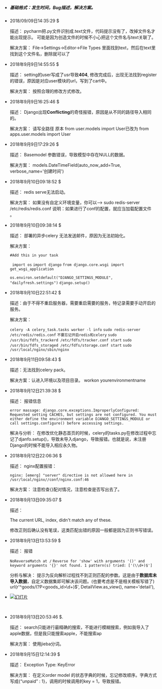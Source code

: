 * ##### 基础格式：发生时间，Bug描述，解决方案。

* 2018/09/09日14:35:29 $

  描述：  pycharm把.py文件识别成.text文件，代码提示没有了，改掉文件名才能出现提示。 可能是因为创造文件的时候不小心把这个文件名与text关联了。

  解决方案：  File->Settings->Editor->File Types 里面找到text，然后在text里找到这个文件名，删除就可以了

* 2018年9月9日14:55:55 $

  描述：  setting的user写成了usr导致**404**, 修改完成后，出现无法找到register的错误，原因是对应user模块的url，写到了cart中。

  解决方案：  按照合理的修改方式修改。

* 2018年9月9日16:25:46 $

  描述：  Django出现**Conflicting**的奇怪报错，原因是从不同的路径导入相同的。

  解决方案：  请写全路径 原本 from user.models import User已改为 from apps.user.models import User

* 2018年9月9日17:29:26 $

  描述：  Basemodel 参数错误，导致模型中存在NULL的数据。

  解决方案：  models.DateTimeField(auto_now_add=True, verbose_name='创建时间')

* 2018年9月10日09:18:52 $

  描述：  redis serve无法启动。

  解决方案：  如果没有自定义环境变量，你可以--> sudo redis-server /etc/redis/redis.conf  说明：如果进行了conf的配置，就应当加载配置文件 。

* 2018年9月10日09:38:14 $

  描述：  部署的异步celery 无法发送邮件，原因为无法初始化。

  解决方案：

  `#Add this in your task`

  ` import os`
  `import django`
  `from django.core.wsgi import get_wsgi_application`

  `os.environ.setdefault("DJANGO_SETTINGS_MODULE", "dailyfresh.settings")`
  `django.setup()`

* 2018年9月10日22:51:42 $

  描述：由于不得不重启服务器，需要重启需要的服务，特记录需要手动开启的服务。

  解决方案：

  `celery -A celery_task.tasks worker -l info`
  `sudo redis-server /etc/redis/redis.conf`
  `不要忘记开启redis和celery`
  `sudo /usr/bin/fdfs_trackerd /etc/fdfs/tracker.conf start`
  `sudo /usr/bin/fdfs_storaged /etc/fdfs/storage.conf start`
  `sudo /usr/local/nginx/sbin/nginx`

* 2018年9月11日09:58:43 $

  描述：无法找到celery pack。

  解决方案：认进入环境以及项目目录。 workon yourenvironmentname

* 2018年9月12日21:39:38 $

  描述： 报错信息

  `error massage: django.core.exceptions.ImproperlyConfigured: Requested setting CACHES, but settings are not configured. You must either define the environment variable DJANGO_SETTINGS_MODULE or call settings.configure() before accessing settings.`

  解决与分析：  在修改优化静态首页的时候，celery的tasks.py在修改过程中忘记了djanfo.setup()，导致未导入django，导致报错。也就是说，未注册Django的时候不能导入相应永久物。

* 2018年9月12日22:06:36 $

  描述：  nginx配置报错：

  `nginx: [emerg] "server" directive is not allowed here in /usr/local/nginx//conf/nginx.conf:46`

  解决方案：  注意检查{}配对情况，注意检查是否写出去了。

* 2018年9月13日09:35:07 $

  描述：

  The current URL, index, didn't match any of these.

  修改正则后确认没有笔误，这类匹配出错的原因一般都是因为正则书写错误。

* 2018年9月13日13:53:59 $

  描述：  报错

  `NoReverseMatch at /`
  `Reverse for 'show' with arguments '()' and keyword arguments '{}' not found. 1 pattern(s) tried: ['(\\d+)$']`

  分析与解决：  提示为反向解析过程找不到正则匹配的参数。这是由于**数据库未导入数据**，自定义数据集即可解决该问题。(也要考虑是不是相关模板写错了)
  url(r'^goods/(?P<goods_id>\d+)$', DetailView.as_view(), name='detail'),
  <li><a href="{% url 'goods:detail' banner.sku.id %}"><img src="{{ banner.image.url }}" alt="幻灯片"></a></li>

  ​

* 2018年9月13日20:53:46 $.

  描述：  search只能进行最精确的搜索，不能进行模糊搜索，例如我导入了apple数据，但是我只能搜索apple，不能搜索ap

  解决方案：  使用jieba分词。

* 2018年9月15日12:14:39 $

  描述：  Exception Type: 	KeyError

  解决方案：  在定义order model 的状态字典的时候，忘记修改顺序。字典方式写成{“unpaid” : 1}，调用的时候调用的key = 1，导致报错。


